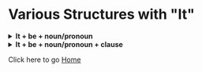 
# Various Structures with "It"

<details>
<summary>
<b>It + be + noun/pronoun</b>
</summary>
It is me/It is I.<br>
(यह मैं हूं)<br>

It is you/It is you.<br>
(यह तुम हो)<br>

It was him/It was he.<br>
(वह था)<br>

It is Abhinay.<br>
(यह अभिनय है)<br>
It was Chandani.<br>
(वह चांदनी थी)<br>

It was Preeti.<br>
(वह प्रीति थी)<br>

It is morning.<br>
(सुबह है)<br>

It is evening.<br>
(शाम है)<br>

It is night.<br>
(रात है)<br>

It is day.<br>
(दिन है)<br>

It is 12 o'clock.<br>
(बारह बजे हैं)<br>

It is dark.<br>
(अंधेरा है)<br>

It is very dark.<br>
(बहुत अंधेरा है)<br>

It is very hot.<br>
(बहुत गरम है)<br>

It is very cold.<br>
(बहुत ठंडा है)<br>

It is seven.<br>
(सात बजे हैं)<br>

It is very cold outside.<br>
(बाहर बहुत ठंड है)<br>

It is very hot outside.<br>
(बाहर बहुत गरम है)<br>

It is winter.<br>
(यह सर्दी का मौसम है)<br>

It is summer.<br>
(यह गर्मी का मौसम है)<br>

It is cold.<br>
(ठंड है)<br>

</details>

<details>
<summary>
<b>It + be + noun/pronoun + clause</b>
</summary>

It was he who was really guilty.<br>
(वही वास्तव में दोषी था)<br>
(यह वह था  जो वास्तव में दोषी था)<br>

It is I who am responsible for this.<br>
(यह मैं हूं जो इसके लिए जिम्मेदार हूं)<br>

It is he who is responsible for this.<br>
(यह वह है जो इसके लिए जिम्मेदार है)<br>

It is she who has stolen the purse.<br>
(यह वही है जिसने पर्स चुराया है)<br>

It was Ankit who helped us.<br>
(वह अंकित था जिसने हमारी मदद की)<br>

It was Ankoor who wrote this book.<br>
(वह अंकूर था जिसने यह किताब लिखी)<br>

</details>


Click here to go [Home](/apps/courses/english/readme.md)